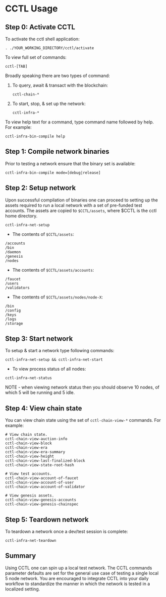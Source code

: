 # CCTL Usage

## Step 0: Activate CCTL

To activate the cctl shell application:

```
. ./YOUR_WORKING_DIRECTORY/cctl/activate
```

To view full set of commands:  

```
cctl-[TAB]
```

Broadly speaking there are two types of command:

1. To query, await & transact with the blockchain:

    ```
    cctl-chain-* 
    ```

2. To start, stop, & set up the network:

    ```
    cctl-infra-* 
    ```

To view help text for a command, type command name followed by help. For example:

```
cctl-infra-bin-compile help
```

## Step 1: Compile network binaries

Prior to testing a network ensure that the binary set is available:

```
cctl-infra-bin-compile mode=[debug|release]
```

## Step 2: Setup network

Upon successful compilation of binaries one can proceed to setting up the assets required to run a local network with a set of pre-funded test accounts.  The assets are copied to `$CCTL/assets`, where $CCTL is the cctl home directory.  

```
cctl-infra-net-setup
```

- The contents of `$CCTL/assets`:

```
/accounts
/bin
/daemon
/genesis
/nodes
```

- The contents of `$CCTL/assets/accounts`:

```
/faucet
/users
/validators
```

- The contents of `$CCTL/assets/nodes/node-X`:

```
/bin
/config
/keys
/logs
/storage
```

## Step 3: Start network

To setup & start a network type following commands:

```
cctl-infra-net-setup && cctl-infra-net-start
```

- To view process status of all nodes:

```
cctl-infra-net-status
```

NOTE - when viewing network status then you should observe 10 nodes, of which 5 will be running and 5 idle. 

## Step 4: View chain state

You can view chain state using the set of `cctl-chain-view-*` commands.  For example:

```
# View chain state.
cctl-chain-view-auction-info
cctl-chain-view-block
cctl-chain-view-era
cctl-chain-view-era-summary
cctl-chain-view-height
cctl-chain-view-last-finalized-block
cctl-chain-view-state-root-hash

# View test accounts.
cctl-chain-view-account-of-faucet
cctl-chain-view-account-of-user
cctl-chain-view-account-of-validator

# View genesis assets.
cctl-chain-view-genesis-accounts
cctl-chain-view-genesis-chainspec
```

## Step 5: Teardown network

To teardown a network once a dev/test session is complete:

```
cctl-infra-net-teardown
```

## Summary

Using CCTL one can spin up a local test network.  The CCTL commands parameter defaults are set for the general use case of testing a single local 5 node network.  You are encouraged to integrate CCTL into your daily workflow to standardize the manner in which the network is tested in a localized setting.
